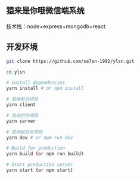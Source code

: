 ## 猿来是你哦微信端系统

技术栈：node+express+mongodb+react

## 开发环境

```bash
git clone https://github.com/se7en-1992/ylsn.git

cd ylsn

# install dependencies
yarn install # or npm install

# 启动前台项目
yarn client

# 启动后台项目
yarn server

# 启动前后台项目
yarn dev # or npm run dev

# Build for production
yarn build (or npm run build)

# Start production server
yarn start (or npm start)

```

